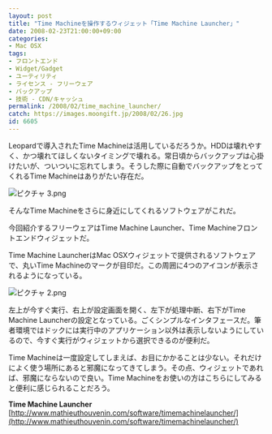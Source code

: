 ```yaml
---
layout: post
title: "Time Machineを操作するウィジェット「Time Machine Launcher」"
date: 2008-02-23T21:00:00+09:00
categories:
- Mac OSX
tags: 
- フロントエンド
- Widget/Gadget
- ユーティリティ
- ライセンス - フリーウェア
- バックアップ
- 技術 - CDN/キャッシュ
permalink: /2008/02/time_machine_launcher/
catch: https://images.moongift.jp/2008/02/26.jpg
id: 6605
---
```

Leopardで導入されたTime Machineは活用しているだろうか。HDDは壊れやすく、かつ壊れてほしくないタイミングで壊れる。常日頃からバックアップは心掛けたいが、ついついに忘れてしまう。そうした際に自動でバックアップをとってくれるTime Machineはありがたい存在だ。   
  
 ![ピクチャ 3.png](https://images.moongift.jp/2008/02/33.jpg)  
  
そんなTime Machineをさらに身近にしてくれるソフトウェアがこれだ。   
  
今回紹介するフリーウェアはTime Machine Launcher、Time Machineフロントエンドウィジェットだ。   
  
<!--more-->  
  
Time Machine LauncherはMac OSXウィジェットで提供されるソフトウェアで、丸いTime Machineのマークが目印だ。この周囲に4つのアイコンが表示されるようになっている。   
  
 ![ピクチャ 2.png](https://images.moongift.jp/2008/02/26.jpg)  
  
左上が今すぐ実行、右上が設定画面を開く、左下が処理中断、右下がTime Machine Launcherの設定となっている。ごくシンプルなインタフェースだ。筆者環境ではドックには実行中のアプリケーション以外は表示しないようにしているので、今すぐ実行がウィジェットから選択できるのが便利だ。   
  
Time Machineは一度設定してしまえば、お目にかかることは少ない。それだけによく使う場所にあると邪魔になってきてしまう。その点、ウィジェットであれば、邪魔にならないので良い。Time Machineをお使いの方はこちらにしてみると便利に感じられることだろう。   
  
**Time Machine Launcher**  
[http://www.mathieuthouvenin.com/software/timemachinelauncher/](http://www.mathieuthouvenin.com/software/timemachinelauncher/)

